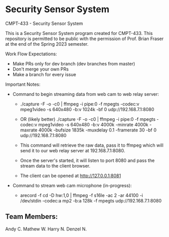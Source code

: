 # Security Sensor System

CMPT-433 - Security Sensor System

This is a Security Sensor System program created for CMPT-433. This repository is permitted to be public with the permission of Prof. Brian Fraser at the end of the Spring 2023 semester.

Work Flow Expectations:
- Make PRs only for dev branch (dev branches from master)
- Don't merge your own PRs
- Make a branch for every issue

Important Notes:
- Command to begin streaming data from web cam to web relay server:
    - ./capture -F -o -c0 | ffmpeg -i pipe:0 -f mpegts -codec:v mpeg1video -s 640x480 -b:v 1024k -bf 0 udp://192.168.7.1:8080
    - OR (likely better) ./capture -F -o -c0 | ffmpeg -i pipe:0 -f mpegts -codec:v mpeg1video -s 640x480 -b:v 4000k -minrate 4000k -maxrate 4000k -bufsize 1835k -muxdelay 0.1 -framerate 30 -bf 0 udp://192.168.7.1:8080

    - This command will retrieve the raw data, pass it to ffmpeg which will send it to our web relay server at 192.168.7.1:8080.
    - Once the server's started, it will listen to port 8080 and pass the stream data to the client browser.
    - The client can be opened at http://127.0.0.1:8081

- Command to stream web cam microphone (in-progress):
    - arecord -f cd -D hw:1,0 | ffmpeg -f s16le -ac 2 -ar 44100 -i /dev/stdin -codec:a mp2 -b:a 128k -f mpegts udp://192.168.7.1:8080

Team Members:
-------------
Andy C.
Mathew W.
Harry N.
Denzel N.
